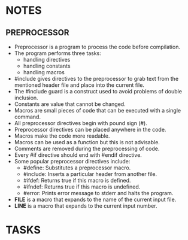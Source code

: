 # NOTES
## PREPROCESSOR

- Preprocessor is a program to process the code before compilation.
- The program performs three tasks:
	* handling directives
	* handling constants
	* handling macros
- #include gives directives to the preprocessor to grab text from the mentioned header file
  and place into the current file.
- The #include guard is a construct used to avoid problems of double inclusion.
- Constants are value that cannot be changed.
- Macros are small pieces of code that can be executed with a single command.
- All preprocessor directives begin with pound sign (#).
- Preprocessor directives can be placed anywhere in the code.
- Macros make the code more readable.
- Macros can be used as a function but this is not advisable.
- Comments are removed during the preprocessing of code.
- Every #if directive should end with #endif directive.
- Some popular preprocessor directives include:
	* #define: Substitutes a preprocessor macro.
	* #include: Inserts a particular header from another file.
	* #ifdef: Returns true if this macro is defined.
	* #ifndef: Returns true if this macro is undefined.
	* #error: Prints error message to stderr and halts the program.
- __FILE__ is a macro that expands to the name of the current input file.
- __LINE__ is a macro that expands to the current input number.

# TASKS
 
